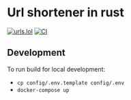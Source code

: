 # Url shortener in rust
[![urls.lol](https://img.shields.io/badge/%20-urls.lol-green.svg?label=%20&logo=data%3Aimage%2Fpng%3Bbase64%2CiVBORw0KGgoAAAANSUhEUgAAABAAAAAQCAMAAAAoLQ9TAAAABGdBTUEAALGPC%2FxhBQAAAAFzUkdCAK7OHOkAAAAbUExURQAAAAAAAAAAAAAAAAAAAAAAAAAAAAAAAP%2F%2F%2F5TvxDIAAAAIdFJOUwAjRA8xXANAL%2Bv0SAAAADNJREFUGNNjYCAIOJjRBdBFWMkVQeGzcHAwksJnAPPZGOGAASzPzAEHEGVsLExQwE7YswCb7AFZSF3bbAAAAABJRU5ErkJggg%3D%3D)](https://urls.lol) 
[![CI](https://github.com/ArseniyK/url_shortener/workflows/Continuous%20integration/badge.svg)](https://github.com/ArseniyK/url_shortener/actions?query=workflow%3AContinuous%20integration)

## Development

To run build for local development:

- `cp config/.env.template config/.env`
- `docker-compose up`
